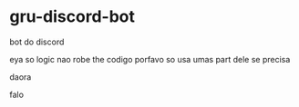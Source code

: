 # gru-discord-bot
bot do discord

eya
so logic
nao robe the codigo porfavo
so usa umas part dele se precisa



daora

falo
